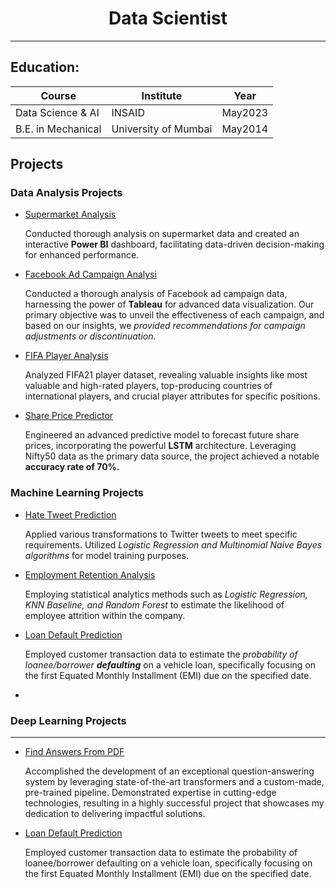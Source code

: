 # <center> Data Scientist </center>

---

## Education:

|Course|Institute|Year|
|---|---|---|
| Data Science & AI | INSAID | May2023 |
| B.E. in Mechanical | University of Mumbai | May2014 |

## Projects

### Data Analysis Projects

* [Supermarket Analysis](https://mit4.github.io/Supermarket-Analysis/)

    Conducted thorough analysis on supermarket data and created an interactive **Power BI** dashboard, facilitating data-driven decision-making for enhanced performance.

* [Facebook Ad Campaign Analysi]()

    Conducted a thorough analysis of Facebook ad campaign data, harnessing the power of **Tableau** for advanced data visualization. Our primary objective was to unveil the effectiveness of each campaign, and based on our insights, we *provided recommendations for campaign adjustments or discontinuation*.

* [FIFA Player Analysis]()

    Analyzed FIFA21 player dataset, revealing valuable insights like most valuable and high-rated players, top-producing countries of international players, and crucial player attributes for specific positions.

* [Share Price Predictor]()
  
    Engineered an advanced predictive model to forecast future share prices, incorporating the powerful **LSTM** architecture. Leveraging Nifty50 data as the primary data source, the project achieved a notable **accuracy rate of 70%.**

### Machine Learning Projects

* [Hate Tweet Prediction](/hatetweetread)

    Applied various transformations to Twitter tweets to meet specific requirements. Utilized *Logistic Regression and Multinomial Naive Bayes algorithms* for model training purposes.

* [Employment Retention Analysis]()

    Employing statistical analytics methods such as *Logistic Regression, KNN Baseline, and Random Forest* to estimate the likelihood of employee attrition within the company.

* [Loan Default Prediction]()

    Employed customer transaction data to estimate the *probability of loanee/borrower* ***defaulting*** on a vehicle loan, specifically focusing on the first Equated Monthly Installment (EMI) due on the specified date.
* 
### Deep Learning Projects

---
* [Find Answers From PDF](/pdfread)

    Accomplished the development of an exceptional question-answering system by leveraging state-of-the-art transformers and a custom-made, pre-trained pipeline. Demonstrated expertise in cutting-edge technologies, resulting in a highly successful project that showcases my dedication to delivering impactful solutions.
* [Loan Default Prediction]()

    Employed customer transaction data to estimate the probability of loanee/borrower defaulting on a vehicle loan, specifically focusing on the first Equated Monthly Installment (EMI) due on the specified date.
